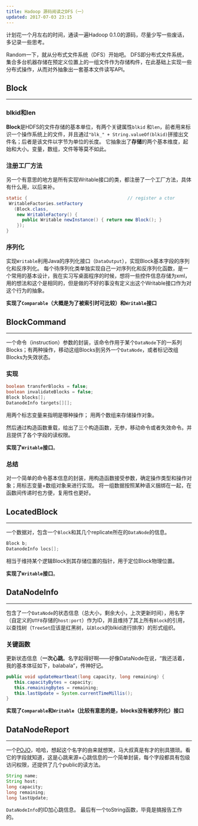 ```yaml
---
title: Hadoop 源码阅读之DFS（一）
updated: 2017-07-03 23:15
---
```


计划花一个月左右的时间，通读一遍Hadoop 0.1.0的源码，尽量少写一些废话，多记录一些思考。

Random一下，就从分布式文件系统（DFS）开始吧。
DFS即分布式文件系统，集合多台机器存储在预定义位置上的一组文件作为存储构件，在此基础上实现一些分布式操作，从而对外抽象出一套基本文件读写API。


## <span id="block">Block</span> ##
***
### blkid和len ###
**Block**是HDFS的文件存储的基本单位，有两个关键属性`blkid` 和`len`，前者用来标识一个操作系统上的文件，并且通过`"blk_" + String.valueOf(blkid)`拼接出文件名；后者是该文件以字节为单位的长度。
它抽象出了**存储**的两个基本维度，起始和大小。变量，数组，文件等等莫不如此。

### 注册工厂方法 ###
另一个有意思的地方是所有实现Writable接口的类，都注册了一个工厂方法，具体有什么用，以后来补。
```Java
static {                                      // register a ctor
 WritableFactories.setFactory
   (Block.class,
    new WritableFactory() {
      public Writable newInstance() { return new Block(); }
    });
}
```

### 序列化 ###
实现`Writable`利用Java的序列化接口（`DataOutput`），实现Block基本字段的序列化和反序列化。
每个待序列化类单独实现自己一对序列化和反序列化函数，是一个常用的基本设计，我在实习写桌面程序的时候，想将一些控件信息存储为xml，用的想法和这个是相同的，但是做的不好的事没有定义出这个Writable接口作为对这个行为的抽象。

**实现了`Comparable`（大概是为了被索引时可比较）和`Writable`接口**


## <span id="block-command">BlockCommand<span> ##
***
一个命令（instruction）参数的封装，该命令作用于某个`DataNode`下的一系列Blocks；有两种操作，移动这组Blocks到另外一个`DataNode`，或者标记改组Blocks为失效状态。

### 实现 ###

```Java
boolean transferBlocks = false;
boolean invalidateBlocks = false;
Block blocks[];
DatanodeInfo targets[][];
```
用两个标志变量来指明是哪种操作；
用两个数组来存储操作对象。

然后通过构造函数重载，给出了三个构造函数，无参，移动命令或者失效命令。并且提供了各个字段的读权限。

**实现了`Writable`接口**。

### 总结 ###
对一个简单的命令基本信息的封装，用构造函数接受参数，确定操作类型和操作对象；用标志变量+数组对象来进行实现。
将一组数据按照某种语义捆绑在一起，在函数间传递时也方便，复用性也更好。

## <span id="located-block">LocatedBlock</span> ##
***
一个数据对，包含一个`Block`和其几个replicate所在的`DataNode`的信息。
```Java
Block b;
DatanodeInfo locs[];
```
相当于维持某个逻辑Block到其存储位置的指针，用于定位Block物理位置。

**实现了`Writable`接口**。

## <span id="datanode-info">DataNodeInfo</span> ##
***
包含了一个`DataNode`的状态信息（总大小，剩余大小，上次更新时间），用名字（自定义的`UTF8`存储的`host:port`）作为ID，并且维持了其上所有`Block`的引用，以查找树（`TreeSet`应该是红黑树，以`Block`的blkid进行排序）的形式组织。 

### 关键函数 ###
更新状态信息（**一次心跳**。名字起得好啊——好像DataNode在说，“我还活着，我的基本体征如下，balabala”，传神好记。
```Java
public void updateHeartbeat(long capacity, long remaining) {
   this.capacityBytes = capacity;
   this.remainingBytes = remaining;
   this.lastUpdate = System.currentTimeMillis();
}
```
**实现了`Comparable`和`Writable`（比较有意思的是，blocks没有被序列化）接口**

## <span id="datanode-report">DataNodeReport</span> ##
***
一个[POJO](https://martinfowler.com/bliki/POJO.html)，哈哈，想起这个名字的由来就想笑，马大叔真是有才的别具猥琐。看它的字段就知道，这是心跳来源+心跳信息的一个简单封装，每个字段都具有包级访问权限，还提供了几个public的读方法。
```Java
String name;
String host;
long capacity;
long remaining;
long lastUpdate;
```
`DataNodeInfo`的ID加心跳信息。
最后有一个toString函数，毕竟是搞报告工作的。




